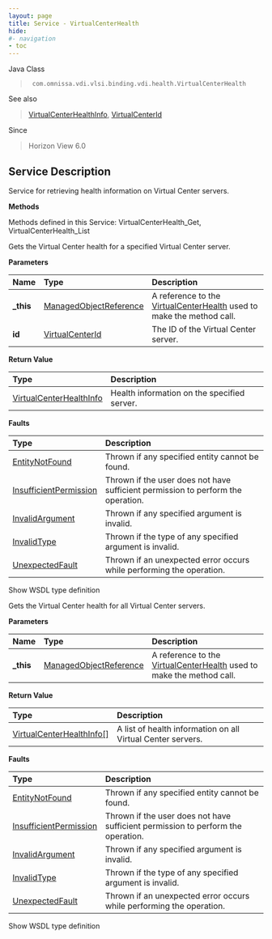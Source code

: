 ```yaml
---
layout: page
title: Service - VirtualCenterHealth
hide:
#- navigation
- toc
---
```








Java Class
> ` com.omnissa.vdi.vlsi.binding.vdi.health.VirtualCenterHealth`

See also
> [VirtualCenterHealthInfo](vdi.health.VirtualCenterHealth.VirtualCenterHealthInfo.md), [VirtualCenterId](vdi.entity.VirtualCenterId.md)

Since
> Horizon View 6.0





## Service Description

Service for retrieving health information on Virtual Center servers.

**Methods**

Methods defined in this Service:
VirtualCenterHealth_Get, VirtualCenterHealth_List




Gets the Virtual Center health for a specified Virtual Center server.

**Parameters**

 Name | Type | Description
:---|:---|:---
**_this**| [ManagedObjectReference](vmodl.ManagedObjectReference.md)|  A reference to the [VirtualCenterHealth](vdi.health.VirtualCenterHealth.md) used to make the method call.
**id**| [VirtualCenterId](vdi.entity.VirtualCenterId.md)|  The ID of the Virtual Center server.




**Return Value**

Type | Description
:---|:---
[VirtualCenterHealthInfo](vdi.health.VirtualCenterHealth.VirtualCenterHealthInfo.md)| Health information on the specified server.



**Faults**

Type | Description
:---|:---
[EntityNotFound](vdi.fault.EntityNotFound.md)| Thrown if any specified entity cannot be found.
[InsufficientPermission](vdi.fault.InsufficientPermission.md)| Thrown if the user does not have sufficient permission to perform the operation.
[InvalidArgument](vdi.fault.InvalidArgument.md)| Thrown if any specified argument is invalid.
[InvalidType](vdi.fault.InvalidType.md)| Thrown if the type of any specified argument is invalid.
[UnexpectedFault](vdi.fault.UnexpectedFault.md)| Thrown if an unexpected error occurs while performing the operation.

Show WSDL type definition







Gets the Virtual Center health for all Virtual Center servers.

**Parameters**

 Name | Type | Description
:---|:---|:---
**_this**| [ManagedObjectReference](vmodl.ManagedObjectReference.md)|  A reference to the [VirtualCenterHealth](vdi.health.VirtualCenterHealth.md) used to make the method call.



**Return Value**

Type | Description
:---|:---
[VirtualCenterHealthInfo[]](vdi.health.VirtualCenterHealth.VirtualCenterHealthInfo.md)| A list of health information on all Virtual Center servers.



**Faults**

Type | Description
:---|:---
[EntityNotFound](vdi.fault.EntityNotFound.md)| Thrown if any specified entity cannot be found.
[InsufficientPermission](vdi.fault.InsufficientPermission.md)| Thrown if the user does not have sufficient permission to perform the operation.
[InvalidArgument](vdi.fault.InvalidArgument.md)| Thrown if any specified argument is invalid.
[InvalidType](vdi.fault.InvalidType.md)| Thrown if the type of any specified argument is invalid.
[UnexpectedFault](vdi.fault.UnexpectedFault.md)| Thrown if an unexpected error occurs while performing the operation.

Show WSDL type definition












 
